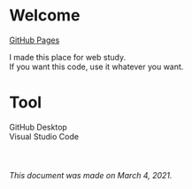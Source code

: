 # Welcome

[GitHub Pages](https://gitjaesung.github.io/"target="_blank)

I made this place for web study.  
If you want this code, use it whatever you want.

# Tool

GitHub Desktop  
Visual Studio Code
<br/><br/><br/>
###### This document was made on March 4, 2021.